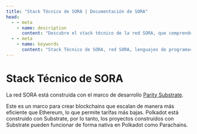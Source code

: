 ```yaml
---
title: "Stack Técnico de SORA | Documentación de SORA"
head:
  - - meta
    - name: description
      content: "Descubre el stack técnico de la red SORA, que comprende las tecnologías y marcos de trabajo subyacentes utilizados en su desarrollo. Aprende sobre los lenguajes de programación, marcos de trabajo, protocolos y herramientas que potencian la red SORA y permiten su operación segura, escalable y eficiente."
  - - meta
    - name: keywords
      content: "Stack Técnico de SORA, red SORA, lenguajes de programación, marcos de trabajo, protocolos, herramientas, seguro, escalable, eficiente"
---
```


# Stack Técnico de SORA

La red SORA está construida con el marco de desarrollo [Parity Substrate](https://substrate.io/).

Este es un marco para crear blockchains que escalan de manera más eficiente que Ethereum, lo que permite tarifas más bajas. Polkadot está construido con Substrate, por lo tanto, los proyectos construidos con Substrate pueden funcionar de forma nativa en Polkadot como Parachains.
